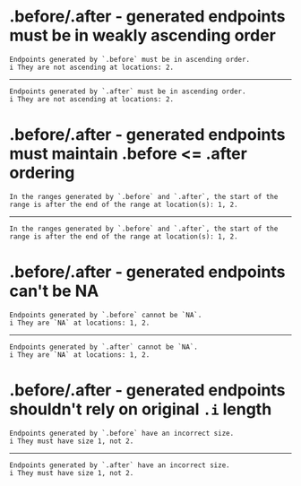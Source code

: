 # .before/.after - generated endpoints must be in weakly ascending order

    Endpoints generated by `.before` must be in ascending order.
    i They are not ascending at locations: 2.

---

    Endpoints generated by `.after` must be in ascending order.
    i They are not ascending at locations: 2.

# .before/.after - generated endpoints must maintain .before <= .after ordering

    In the ranges generated by `.before` and `.after`, the start of the range is after the end of the range at location(s): 1, 2.

---

    In the ranges generated by `.before` and `.after`, the start of the range is after the end of the range at location(s): 1, 2.

# .before/.after - generated endpoints can't be NA

    Endpoints generated by `.before` cannot be `NA`.
    i They are `NA` at locations: 1, 2.

---

    Endpoints generated by `.after` cannot be `NA`.
    i They are `NA` at locations: 1, 2.

# .before/.after - generated endpoints shouldn't rely on original `.i` length

    Endpoints generated by `.before` have an incorrect size.
    i They must have size 1, not 2.

---

    Endpoints generated by `.after` have an incorrect size.
    i They must have size 1, not 2.

